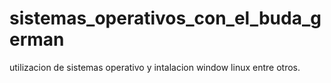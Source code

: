 # sistemas_operativos_con_el_buda_german
utilizacion de sistemas operativo y intalacion window linux entre otros.
